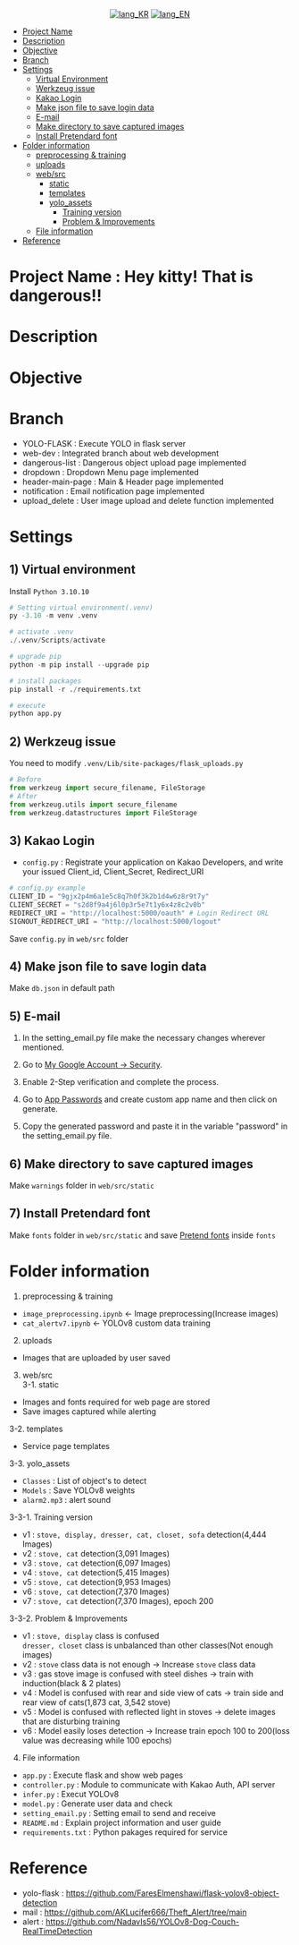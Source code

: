 <div align="center">
      <a href="https://github.com/jm83-database/Playdata-H.AI/blob/main/README.md"><img alt="lang_KR" src="https://img.shields.io/badge/lang-KR-orange"></a>
      <a href="https://github.com/jm83-database/Playdata-H.AI/blob/main/README.en.md"><img alt="lang_EN" src="https://img.shields.io/badge/lang-EN-orange"></a>
</div>

- [Project Name](#project-name)
- [Description](#description)
- [Objective](#objective)
- [Branch](#branch)
- [Settings](#settings)
  - [Virtual Environment](#venv)
  - [Werkzeug issue](#issue)
  - [Kakao Login](#login)
  - [Make json file to save login data](#database)
  - [E-mail](#email)
  - [Make directory to save captured images](#capture)
  - [Install Pretendard font](#font)
- [Folder information](#folder-info)
  - [preprocessing & training](#preprocessing-training)
  - [uploads](#upload)
  - [web/src](#web-src)
    - [static](#static)
    - [templates](#templates)
    - [yolo_assets](#yolo-assets)
      - [Training version](#train-version)
      - [Problem & Improvements](#problem-improvements)
  - [File information](#file-info)
- [Reference](#reference)

# Project Name : Hey kitty! That is dangerous!!<a id="project-name"></a>



# Description<a id="description"></a>


# Objective<a id="objective"></a>


# Branch<a id="branch"></a>
- YOLO-FLASK : Execute YOLO in flask server
- web-dev : Integrated branch about web development
- dangerous-list : Dangerous object upload page implemented
- dropdown : Dropdown Menu page implemented
- header-main-page : Main & Header page implemented
- notification : Email notification page implemented
- upload_delete : User image upload and delete function implemented

# Settings<a id="settings"></a>
## 1) Virtual environment<a id="venv"></a>
Install `Python 3.10.10`
```python
# Setting virtual environment(.venv)
py -3.10 -m venv .venv

# activate .venv
./.venv/Scripts/activate

# upgrade pip
python -m pip install --upgrade pip

# install packages
pip install -r ./requirements.txt

# execute
python app.py
```

## 2) Werkzeug issue<a id="issue"></a>
You need to modify `.venv/Lib/site-packages/flask_uploads.py`
  
```python
# Before
from werkzeug import secure_filename, FileStorage
# After
from werkzeug.utils import secure_filename
from werkzeug.datastructures import FileStorage
```

## 3) Kakao Login<a id="login"></a>
- `config.py` : Registrate your application on Kakao Developers, and write your issued Client_id, Client_Secret, Redirect_URI
  
```python
# config.py example
CLIENT_ID = "9gjx2p4m6a1e5c8q7h0f3k2b1d4w6z8r9t7y"
CLIENT_SECRET = "s2d8f9a4j6l0p3r5e7t1y6x4z8c2v0b"
REDIRECT_URI = "http://localhost:5000/oauth" # Login Redirect URL
SIGNOUT_REDIRECT_URI = "http://localhost:5000/logout" 
```

Save `config.py` in `web/src` folder

## 4) Make json file to save login data<a id="database"></a>
Make `db.json` in default path

## 5) E-mail<a id="email"></a>

1. In the setting_email.py file make the necessary changes wherever mentioned.

2. Go to [My Google Account -> Security](https://myaccount.google.com/security).

3. Enable 2-Step verification and complete the process.

4. Go to [App Passwords](https://myaccount.google.com/apppasswords) and create custom app name and then click on generate. 

5. Copy the generated password and paste it in the variable "password" in the setting_email.py file.

## 6) Make directory to save captured images<a id="capture"></a>
Make `warnings` folder in `web/src/static`

## 7) Install Pretendard font<a id="font"></a>
Make `fonts` folder in `web/src/static` and save [Pretend fonts](https://cactus.tistory.com/306) inside `fonts`

# Folder information<a id="folder-info"></a>
1. preprocessing & training<a id="preprocessing-training"></a>
- `image_preprocessing.ipynb` ← Image preprocessing(Increase images)
- `cat_alertv7.ipynb` ← YOLOv8 custom data training  

2. uploads<a id="upload"></a>
- Images that are uploaded by user saved

3. web/src</br><a id="web-src"></a>
3-1. static<a id="static"></a>
- Images and fonts required for web page are stored
- Save images captured while alerting

3-2. templates<a id="templates"></a>
- Service page templates

3-3. yolo_assets<a id="yolo-assets"></a>
- `Classes` : List of object's to detect
- `Models` : Save YOLOv8 weights
- `alarm2.mp3` : alert sound


3-3-1. Training version<a id="train-version"></a>
- v1 : `stove, display, dresser, cat, closet, sofa` detection(4,444 Images)
- v2 : `stove, cat` detection(3,091 Images)
- v3 : `stove, cat` detection(6,097 Images)
- v4 : `stove, cat` detection(5,415 Images)
- v5 : `stove, cat` detection(9,953 Images)
- v6 : `stove, cat` detection(7,370 Images)
- v7 : `stove, cat` detection(7,370 Images), epoch 200

3-3-2. Problem & Improvements<a id="problem-improvements"></a>
- v1 : `stove, display` class is confused</br>  `dresser, closet` class is unbalanced than other classes(Not enough images)
- v2 : `stove` class data is not enough → Increase `stove` class data
- v3 : gas stove image is confused with steel dishes → train with induction(black & 2 plates)
- v4 : Model is confused with rear and side view of cats → train side and rear view of cats(1,873 cat, 3,542 stove)
- v5 : Model is confused with reflected light in stoves → delete images that are disturbing training
- v6 : Model easily loses detection → Increase train epoch 100 to 200(loss value was decreasing while 100 epochs)

4. File information<a id="file-info"></a>
- `app.py` : Execute flask and show web pages
- `controller.py` : Module to communicate with Kakao Auth, API server
- `infer.py` : Execut YOLOv8
- `model.py` : Generate user data and check
- `setting_email.py` : Setting email to send and receive
- `README.md` : Explain project information and user guide
- `requirements.txt` : Python pakages required for service

# Reference<a id="reference"></a>
- yolo-flask : https://github.com/FaresElmenshawi/flask-yolov8-object-detection
- mail : https://github.com/AKLucifer666/Theft_Alert/tree/main
- alert : https://github.com/NadavIs56/YOLOv8-Dog-Couch-RealTimeDetection
